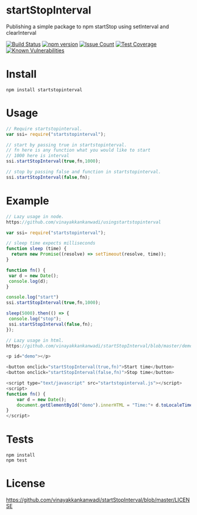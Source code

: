 # startStopInterval
Publishing a simple package to npm startStop using setInterval and clearInterval

[![Build Status](https://travis-ci.org/vinayakkankanwadi/startStopInterval.svg?branch=master)](https://travis-ci.org/vinayakkankanwadi/startStopInterval)
[![npm version](https://badge.fury.io/js/startstopinterval.png)](https://badge.fury.io/js/startstopinterval)
[![Issue Count](https://codeclimate.com/repos/57f0d662762539006c007be9/badges/9188f8cd47a655a05661/issue_count.svg)](https://codeclimate.com/repos/57f0d662762539006c007be9/feed)
[![Test Coverage](https://codeclimate.com/repos/57f0d662762539006c007be9/badges/9188f8cd47a655a05661/coverage.svg)](https://codeclimate.com/repos/57f0d662762539006c007be9/coverage)
[![Known Vulnerabilities](https://snyk.io/test/github/vinayakkankanwadi/startstopinterval/4b139fc03c5c21f584b62bec9148d49c63b7442e/badge.svg)](https://snyk.io/test/github/vinayakkankanwadi/startstopinterval/4b139fc03c5c21f584b62bec9148d49c63b7442e)

Install
========
`npm install startstopinterval`

Usage
======
```javascript
// Require startstopinterval.
var ssi= require("startstopinterval");

```

```javascript
// start by passing true in startstopinterval.
// fn here is any function what you would like to start
// 1000 here is interval
ssi.startStopInterval(true,fn,1000);

```

```javascript
// stop by passing false and function in startstopinterval.
ssi.startStopInterval(false,fn);

```

Example
======
```javascript
// Lazy usage in node.
https://github.com/vinayakkankanwadi/usingstartstopinterval

var ssi= require("startstopinterval");

// sleep time expects milliseconds
function sleep (time) {
  return new Promise((resolve) => setTimeout(resolve, time));
}

function fn() {
 var d = new Date();
 console.log(d);
}

console.log("start")
ssi.startStopInterval(true,fn,1000);

sleep(5000).then(() => {
 console.log("stop");
 ssi.startStopInterval(false,fn);
});
```

```javascript
// Lazy usage in html.
https://github.com/vinayakkankanwadi/startStopInterval/blob/master/demo.html

<p id="demo"></p>

<button onclick="startStopInterval(true,fn)">Start time</button>
<button onclick="startStopInterval(false,fn)">Stop time</button>

<script type="text/javascript" src="startstopinterval.js"></script>
<script>
function fn() {
    var d = new Date();
    document.getElementById("demo").innerHTML = "Time:"+ d.toLocaleTimeString();
}
</script>

```

Tests
=====
```shell
npm install
npm test
```

License
=======
https://github.com/vinayakkankanwadi/startStopInterval/blob/master/LICENSE
